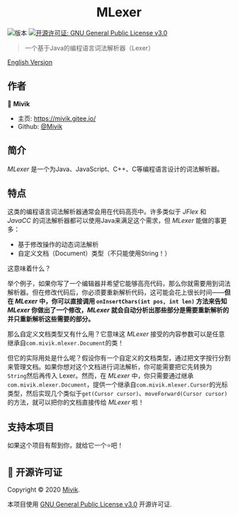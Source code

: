 <h1 align="center">MLexer</h1>
<p>
  <img alt="版本" src="https://img.shields.io/badge/版本-1.0.0-blue.svg?cacheSeconds=2592000" />
  <a href="./LICENSE.md" target="_blank">
    <img alt="开源许可证: GNU General Public License v3.0" src="https://img.shields.io/badge/开源许可证-GNU General Public License v3.0-yellow.svg" />
  </a>
</p>

> 一个基于Java的编程语言词法解析器（Lexer）

[English Version](./README.md)

## 作者

👤 **Mivik**

* 主页: https://mivik.gitee.io/
* Github: [@Mivik](https://github.com/Mivik)

## 简介

_MLexer_ 是一个为Java、JavaScript、C++、C等编程语言设计的词法解析器。

## 特点

这类的编程语言词法解析器通常会用在代码高亮中。许多类似于 _JFlex_ 和 _JavaCC_ 的词法解析器都可以使用Java来满足这个需求，但 _MLexer_ 能做的事更多：

- 基于修改操作的动态词法解析
- 自定义文档（Document）类型（不只能使用String！）

这意味着什么？

举个例子，如果你写了一个编辑器并希望它能够高亮代码，那么你就需要用到词法解析器。但在修改代码后，你必须要重新解析代码，这可能会花上很长时间——**但在 _MLexer_ 中，你可以直接调用 `onInsertChars(int pos, int len)` 方法来告知 _MLexer_ 你做出了一个修改，_MLexer_ 就会自动分析出那些部分是需要重新解析的并只重新解析这些需要的部分。**

那么自定义文档类型又有什么用？它意味这 _MLexer_ 接受的内容参数可以是任意继承自`com.mivik.mlexer.Document`的类！

但它的实际用处是什么呢？假设你有一个自定义的文档类型，通过把文字按行分割来管理文档。如果你想对这个文档进行词法解析，你可能需要把它先转换为`String`然后再传入 Lexer。然而，在 _MLexer_ 中，你只需要通过继承`com.mivik.mlexer.Document`，提供一个继承自`com.mivik.mlexer.Cursor`的光标类型，然后实现几个类似于`get(Cursor cursor)`、`moveForward(Cursor cursor)`的方法，就可以把你的文档直接传给 _MLexer_ 啦！

## 支持本项目

如果这个项目有帮到你，就给它一个⭐️吧！

## 📝 开源许可证

Copyright © 2020 [Mivik](https://github.com/Mivik).

本项目使用 [GNU General Public License v3.0](./LICENSE.md) 开源许可证.

